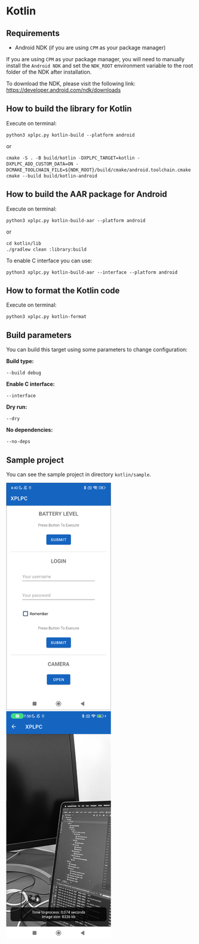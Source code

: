 # Kotlin

## Requirements

*   Android NDK (if you are using `CPM` as your package manager)

If you are using `CPM` as your package manager, you will need to manually install the `Android NDK` and set the `NDK_ROOT` environment variable to the root folder of the NDK after installation.

To download the NDK, please visit the following link: https://developer.android.com/ndk/downloads

## How to build the library for Kotlin

Execute on terminal:

    python3 xplpc.py kotlin-build --platform android

or

    cmake -S . -B build/kotlin -DXPLPC_TARGET=kotlin -DXPLPC_ADD_CUSTOM_DATA=ON -DCMAKE_TOOLCHAIN_FILE=${NDK_ROOT}/build/cmake/android.toolchain.cmake
    cmake --build build/kotlin-android

## How to build the AAR package for Android

Execute on terminal:

    python3 xplpc.py kotlin-build-aar --platform android

or

    cd kotlin/lib
    ./gradlew clean :library:build

To enable C interface you can use:

    python3 xplpc.py kotlin-build-aar --interface --platform android

## How to format the Kotlin code

Execute on terminal:

    python3 xplpc.py kotlin-format

## Build parameters

You can build this target using some parameters to change configuration:

**Build type:**

    --build debug

**Enable C interface:**

    --interface

**Dry run:**

    --dry

**No dependencies:**

    --no-deps

## Sample project

You can see the sample project in directory `kotlin/sample`.

<img width="280" src="https://github.com/xplpc/xplpc/blob/main/extras/images/screenshot-android.png?raw=true">

<img width="280" src="https://github.com/xplpc/xplpc/blob/main/extras/images/screenshot-android2.png?raw=true">
